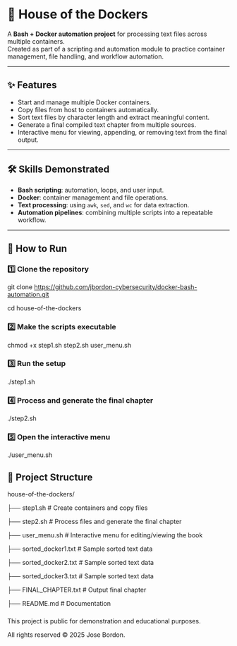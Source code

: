 # 🐳 House of the Dockers
A **Bash + Docker automation project** for processing text files across multiple containers.  
Created as part of a scripting and automation module to practice container management, file handling, and workflow automation.

---

## ✨ Features
- Start and manage multiple Docker containers.
- Copy files from host to containers automatically.
- Sort text files by character length and extract meaningful content.
- Generate a final compiled text chapter from multiple sources.
- Interactive menu for viewing, appending, or removing text from the final output.

---

## 🛠 Skills Demonstrated
- **Bash scripting**: automation, loops, and user input.  
- **Docker**: container management and file operations.  
- **Text processing**: using `awk`, `sed`, and `wc` for data extraction.  
- **Automation pipelines**: combining multiple scripts into a repeatable workflow.  

---

## 🚀 How to Run

### 1️⃣ Clone the repository

git clone https://github.com/jbordon-cybersecurity/docker-bash-automation.git

cd house-of-the-dockers

### 2️⃣ Make the scripts executable

chmod +x step1.sh step2.sh user_menu.sh

### 3️⃣ Run the setup

./step1.sh

### 4️⃣ Process and generate the final chapter

./step2.sh

### 5️⃣ Open the interactive menu

./user_menu.sh

###

## 📂 Project Structure

house-of-the-dockers/

├── step1.sh                  # Create containers and copy files

├── step2.sh                  # Process files and generate the final chapter

├── user_menu.sh              # Interactive menu for editing/viewing the book

├── sorted_docker1.txt        # Sample sorted text data

├── sorted_docker2.txt        # Sample sorted text data

├── sorted_docker3.txt        # Sample sorted text data

├── FINAL_CHAPTER.txt         # Output final chapter

├── README.md                 # Documentation

###

This project is public for demonstration and educational purposes.

All rights reserved © 2025 Jose Bordon.
